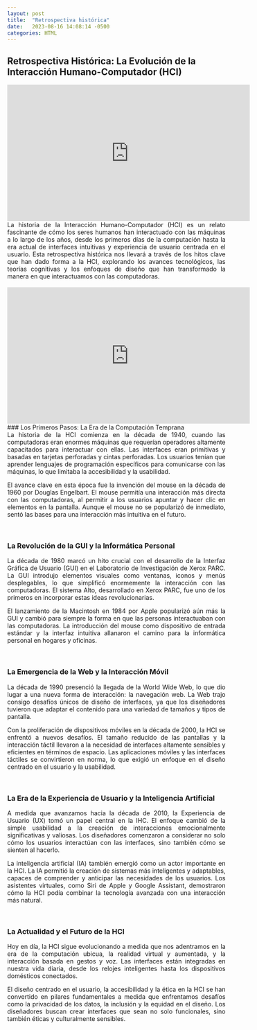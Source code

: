 ```yaml
---
layout: post
title:  "Retrospectiva histórica"
date:   2023-08-16 14:08:14 -0500
categories: HTML
---
```


## Retrospectiva Histórica: La Evolución de la Interacción Humano-Computador (HCI)

<div style='text-align: center'>
<iframe width="560" height="315" src="https://www.youtube.com/embed/6WqcB0UQHSQ" title="YouTube video player" frameborder="0" allow="accelerometer; autoplay; clipboard-write; encrypted-media; gyroscope; picture-in-picture; web-share" allowfullscreen></iframe>
</div>

<div style='text-align: justify'>
La historia de la Interacción Humano-Computador (HCI) es un relato fascinante de cómo los seres humanos han interactuado con las máquinas a lo largo de los años, desde los primeros días de la computación hasta la era actual de interfaces intuitivas y experiencia de usuario centrada en el usuario. Esta retrospectiva histórica nos llevará a través de los hitos clave que han dado forma a la HCI, explorando los avances tecnológicos, las teorías cognitivas y los enfoques de diseño que han transformado la manera en que interactuamos con las computadoras.
</div><br>
<div style='text-align: justify'>
<iframe width="560" height="315" src="https://www.youtube.com/embed/LJ0sIHj-OWo" title="YouTube video player" frameborder="0" allow="accelerometer; autoplay; clipboard-write; encrypted-media; gyroscope; picture-in-picture; web-share" allowfullscreen></iframe>
</div>
### Los Primeros Pasos: La Era de la Computación Temprana

<div style='text-align: justify'>
La historia de la HCI comienza en la década de 1940, cuando las computadoras eran enormes máquinas que requerían operadores altamente capacitados para interactuar con ellas. Las interfaces eran primitivas y basadas en tarjetas perforadas y cintas perforadas. Los usuarios tenían que aprender lenguajes de programación específicos para comunicarse con las máquinas, lo que limitaba la accesibilidad y la usabilidad.

El avance clave en esta época fue la invención del mouse en la década de 1960 por Douglas Engelbart. El mouse permitía una interacción más directa con las computadoras, al permitir a los usuarios apuntar y hacer clic en elementos en la pantalla. Aunque el mouse no se popularizó de inmediato, sentó las bases para una interacción más intuitiva en el futuro.
</div><br>

### La Revolución de la GUI y la Informática Personal

<div style='text-align: justify'>
La década de 1980 marcó un hito crucial con el desarrollo de la Interfaz Gráfica de Usuario (GUI) en el Laboratorio de Investigación de Xerox PARC. La GUI introdujo elementos visuales como ventanas, iconos y menús desplegables, lo que simplificó enormemente la interacción con las computadoras. El sistema Alto, desarrollado en Xerox PARC, fue uno de los primeros en incorporar estas ideas revolucionarias.

El lanzamiento de la Macintosh en 1984 por Apple popularizó aún más la GUI y cambió para siempre la forma en que las personas interactuaban con las computadoras. La introducción del mouse como dispositivo de entrada estándar y la interfaz intuitiva allanaron el camino para la informática personal en hogares y oficinas.
</div><br>

### La Emergencia de la Web y la Interacción Móvil

<div style='text-align: justify'>
La década de 1990 presenció la llegada de la World Wide Web, lo que dio lugar a una nueva forma de interacción: la navegación web. La Web trajo consigo desafíos únicos de diseño de interfaces, ya que los diseñadores tuvieron que adaptar el contenido para una variedad de tamaños y tipos de pantalla.

Con la proliferación de dispositivos móviles en la década de 2000, la HCI se enfrentó a nuevos desafíos. El tamaño reducido de las pantallas y la interacción táctil llevaron a la necesidad de interfaces altamente sensibles y eficientes en términos de espacio. Las aplicaciones móviles y las interfaces táctiles se convirtieron en norma, lo que exigió un enfoque en el diseño centrado en el usuario y la usabilidad.
</div><br>

### La Era de la Experiencia de Usuario y la Inteligencia Artificial

<div style='text-align: justify'>
A medida que avanzamos hacia la década de 2010, la Experiencia de Usuario (UX) tomó un papel central en la IHC. El enfoque cambió de la simple usabilidad a la creación de interacciones emocionalmente significativas y valiosas. Los diseñadores comenzaron a considerar no solo cómo los usuarios interactúan con las interfaces, sino también cómo se sienten al hacerlo.

La inteligencia artificial (IA) también emergió como un actor importante en la HCI. La IA permitió la creación de sistemas más inteligentes y adaptables, capaces de comprender y anticipar las necesidades de los usuarios. Los asistentes virtuales, como Siri de Apple y Google Assistant, demostraron cómo la HCI podía combinar la tecnología avanzada con una interacción más natural.
</div><br>

### La Actualidad y el Futuro de la HCI

<div style='text-align: justify'>
Hoy en día, la HCI sigue evolucionando a medida que nos adentramos en la era de la computación ubicua, la realidad virtual y aumentada, y la interacción basada en gestos y voz. Las interfaces están integradas en nuestra vida diaria, desde los relojes inteligentes hasta los dispositivos domésticos conectados.

El diseño centrado en el usuario, la accesibilidad y la ética en la HCI se han convertido en pilares fundamentales a medida que enfrentamos desafíos como la privacidad de los datos, la inclusión y la equidad en el diseño. Los diseñadores buscan crear interfaces que sean no solo funcionales, sino también éticas y culturalmente sensibles.
</div>
